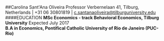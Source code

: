 ##Carolina Sant'Ana Oliveira
Professor Verbernelaan 41, Tilburg, Netherlands | +31 06 30801819 | c.santanaoliveira@tilburguniversity.edu
####EDUCATION
**MSc Economics - track Behavioral Economics, Tilburg University**    								Expected July 2017										
**B.A in Economics, Pontifical Catholic University of Rio de Janeiro (PUC-Rio)**
